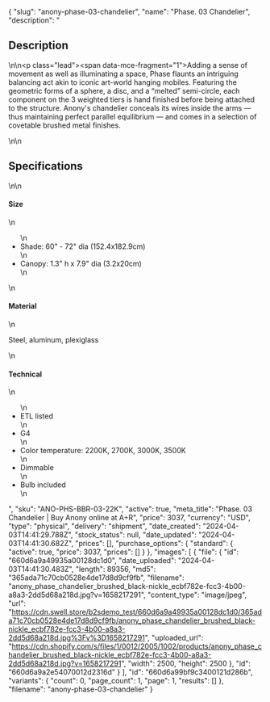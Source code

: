 {
  "slug": "anony-phase-03-chandelier",
  "name": "Phase. 03 Chandelier",
  "description": "<h2>Description</h2>\n<!-- split -->\n<p class=\"lead\"><span data-mce-fragment=\"1\">Adding a sense of movement as well as illuminating a space, Phase flaunts an intriguing balancing act akin to iconic art-world hanging mobiles. Featuring the geometric forms of a sphere, a disc, and a “melted” semi-circle, each component on the 3 weighted tiers is hand finished before being attached to the structure. Anony's chandelier conceals its wires inside the arms — thus maintaining perfect parallel equilibrium — and comes in a selection of covetable brushed metal finishes.</span></p>\n<!-- split -->\n<h2>Specifications</h2>\n<!-- split -->\n<h4>Size</h4>\n<ul>\n<li>Shade: 60\" - 72\" dia (152.4x182.9cm)</li>\n<li>Canopy: 1.3\" h x 7.9\" dia (3.2x20cm)</li>\n</ul>\n<h4>Material</h4>\n<p>Steel, aluminum, plexiglass</p>\n<h4>Technical</h4>\n<ul>\n<li>ETL listed</li>\n<li>G4</li>\n<li>Color temperature: 2200K, 2700K, 3000K, 3500K</li>\n<li>Dimmable</li>\n<li>Bulb included</li>\n</ul>",
  "sku": "ANO-PHS-BBR-03-22K",
  "active": true,
  "meta_title": "Phase. 03 Chandelier | Buy Anony online at A+R",
  "price": 3037,
  "currency": "USD",
  "type": "physical",
  "delivery": "shipment",
  "date_created": "2024-04-03T14:41:29.788Z",
  "stock_status": null,
  "date_updated": "2024-04-03T14:41:30.682Z",
  "prices": [],
  "purchase_options": {
    "standard": {
      "active": true,
      "price": 3037,
      "prices": []
    }
  },
  "images": [
    {
      "file": {
        "id": "660d6a9a49935a00128dc1d0",
        "date_uploaded": "2024-04-03T14:41:30.483Z",
        "length": 89356,
        "md5": "365ada71c70cb0528e4de17d8d9cf9fb",
        "filename": "anony_phase_chandelier_brushed_black-nickle_ecbf782e-fcc3-4b00-a8a3-2dd5d68a218d.jpg?v=1658217291",
        "content_type": "image/jpeg",
        "url": "https://cdn.swell.store/b2sdemo_test/660d6a9a49935a00128dc1d0/365ada71c70cb0528e4de17d8d9cf9fb/anony_phase_chandelier_brushed_black-nickle_ecbf782e-fcc3-4b00-a8a3-2dd5d68a218d.jpg%3Fv%3D1658217291",
        "uploaded_url": "https://cdn.shopify.com/s/files/1/0012/2005/1002/products/anony_phase_chandelier_brushed_black-nickle_ecbf782e-fcc3-4b00-a8a3-2dd5d68a218d.jpg?v=1658217291",
        "width": 2500,
        "height": 2500
      },
      "id": "660d6a9a2e54070012d2316d"
    }
  ],
  "id": "660d6a99bf9c3400121d286b",
  "variants": {
    "count": 0,
    "page_count": 1,
    "page": 1,
    "results": []
  },
  "filename": "anony-phase-03-chandelier"
}